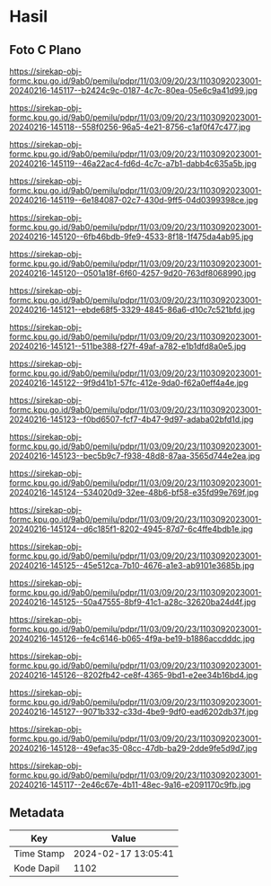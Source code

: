 # Hasil

## Foto C Plano

https://sirekap-obj-formc.kpu.go.id/9ab0/pemilu/pdpr/11/03/09/20/23/1103092023001-20240216-145117--b2424c9c-0187-4c7c-80ea-05e6c9a41d99.jpg

https://sirekap-obj-formc.kpu.go.id/9ab0/pemilu/pdpr/11/03/09/20/23/1103092023001-20240216-145118--558f0256-96a5-4e21-8756-c1af0f47c477.jpg

https://sirekap-obj-formc.kpu.go.id/9ab0/pemilu/pdpr/11/03/09/20/23/1103092023001-20240216-145119--46a22ac4-fd6d-4c7c-a7b1-dabb4c635a5b.jpg

https://sirekap-obj-formc.kpu.go.id/9ab0/pemilu/pdpr/11/03/09/20/23/1103092023001-20240216-145119--6e184087-02c7-430d-9ff5-04d0399398ce.jpg

https://sirekap-obj-formc.kpu.go.id/9ab0/pemilu/pdpr/11/03/09/20/23/1103092023001-20240216-145120--6fb46bdb-9fe9-4533-8f18-1f475da4ab95.jpg

https://sirekap-obj-formc.kpu.go.id/9ab0/pemilu/pdpr/11/03/09/20/23/1103092023001-20240216-145120--0501a18f-6f60-4257-9d20-763df8068990.jpg

https://sirekap-obj-formc.kpu.go.id/9ab0/pemilu/pdpr/11/03/09/20/23/1103092023001-20240216-145121--ebde68f5-3329-4845-86a6-d10c7c521bfd.jpg

https://sirekap-obj-formc.kpu.go.id/9ab0/pemilu/pdpr/11/03/09/20/23/1103092023001-20240216-145121--511be388-f27f-49af-a782-e1b1dfd8a0e5.jpg

https://sirekap-obj-formc.kpu.go.id/9ab0/pemilu/pdpr/11/03/09/20/23/1103092023001-20240216-145122--9f9d41b1-57fc-412e-9da0-f62a0eff4a4e.jpg

https://sirekap-obj-formc.kpu.go.id/9ab0/pemilu/pdpr/11/03/09/20/23/1103092023001-20240216-145123--f0bd6507-fcf7-4b47-9d97-adaba02bfd1d.jpg

https://sirekap-obj-formc.kpu.go.id/9ab0/pemilu/pdpr/11/03/09/20/23/1103092023001-20240216-145123--bec5b9c7-f938-48d8-87aa-3565d744e2ea.jpg

https://sirekap-obj-formc.kpu.go.id/9ab0/pemilu/pdpr/11/03/09/20/23/1103092023001-20240216-145124--534020d9-32ee-48b6-bf58-e35fd99e769f.jpg

https://sirekap-obj-formc.kpu.go.id/9ab0/pemilu/pdpr/11/03/09/20/23/1103092023001-20240216-145124--d6c185f1-8202-4945-87d7-6c4ffe4bdb1e.jpg

https://sirekap-obj-formc.kpu.go.id/9ab0/pemilu/pdpr/11/03/09/20/23/1103092023001-20240216-145125--45e512ca-7b10-4676-a1e3-ab9101e3685b.jpg

https://sirekap-obj-formc.kpu.go.id/9ab0/pemilu/pdpr/11/03/09/20/23/1103092023001-20240216-145125--50a47555-8bf9-41c1-a28c-32620ba24d4f.jpg

https://sirekap-obj-formc.kpu.go.id/9ab0/pemilu/pdpr/11/03/09/20/23/1103092023001-20240216-145126--fe4c6146-b065-4f9a-be19-b1886accdddc.jpg

https://sirekap-obj-formc.kpu.go.id/9ab0/pemilu/pdpr/11/03/09/20/23/1103092023001-20240216-145126--8202fb42-ce8f-4365-9bd1-e2ee34b16bd4.jpg

https://sirekap-obj-formc.kpu.go.id/9ab0/pemilu/pdpr/11/03/09/20/23/1103092023001-20240216-145127--9071b332-c33d-4be9-9df0-ead6202db37f.jpg

https://sirekap-obj-formc.kpu.go.id/9ab0/pemilu/pdpr/11/03/09/20/23/1103092023001-20240216-145128--49efac35-08cc-47db-ba29-2dde9fe5d9d7.jpg

https://sirekap-obj-formc.kpu.go.id/9ab0/pemilu/pdpr/11/03/09/20/23/1103092023001-20240216-145117--2e46c67e-4b11-48ec-9a16-e2091170c9fb.jpg


## Metadata

| Key        | Value               |
| ---------- | ------------------- |
| Time Stamp | 2024-02-17 13:05:41 |
| Kode Dapil | 1102                |



